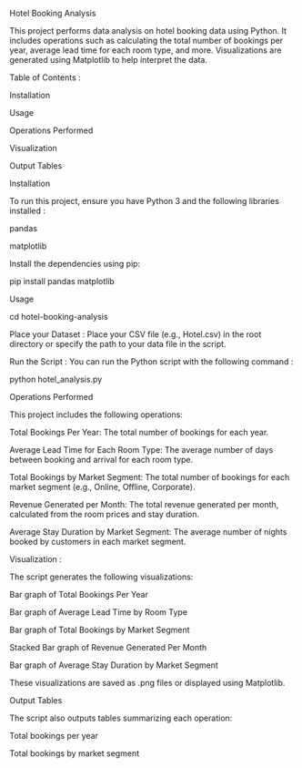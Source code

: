 Hotel Booking Analysis

This project performs data analysis on hotel booking data using Python. It includes operations such as calculating the total number of bookings per year, average lead time for each room type, and more. Visualizations are generated using Matplotlib to help interpret the data.

Table of Contents :

Installation

Usage

Operations Performed

Visualization

Output Tables

Installation

To run this project, ensure you have Python 3 and the following libraries installed :

pandas

matplotlib

Install the dependencies using pip:

pip install pandas matplotlib

Usage

cd hotel-booking-analysis

Place your Dataset : Place your CSV file (e.g., Hotel.csv) in the root directory or specify the path to your data file in the script.

Run the Script : You can run the Python script with the following command :

python hotel_analysis.py

Operations Performed

This project includes the following operations:

Total Bookings Per Year: The total number of bookings for each year.

Average Lead Time for Each Room Type: The average number of days between booking and arrival for each room type.

Total Bookings by Market Segment: The total number of bookings for each market segment (e.g., Online, Offline, Corporate).

Revenue Generated per Month: The total revenue generated per month, calculated from the room prices and stay duration.

Average Stay Duration by Market Segment: The average number of nights booked by customers in each market segment.

Visualization :

The script generates the following visualizations:

Bar graph of Total Bookings Per Year

Bar graph of Average Lead Time by Room Type

Bar graph of Total Bookings by Market Segment

Stacked Bar graph of Revenue Generated Per Month

Bar graph of Average Stay Duration by Market Segment

These visualizations are saved as .png files or displayed using Matplotlib.

Output Tables

The script also outputs tables summarizing each operation:

Total bookings per year

Total bookings by market segment
